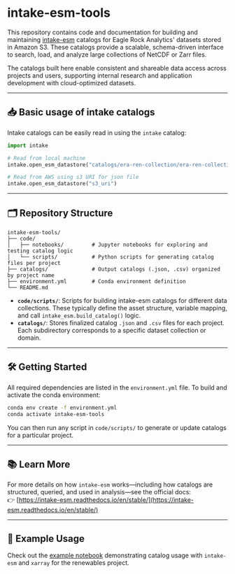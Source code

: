 # intake-esm-tools

This repository contains code and documentation for building and maintaining [intake-esm](https://intake-esm.readthedocs.io/en/stable/) catalogs for Eagle Rock Analytics' datasets stored in Amazon S3. These catalogs provide a scalable, schema-driven interface to search, load, and analyze large collections of NetCDF or Zarr files.

The catalogs built here enable consistent and shareable data access across projects and users, supporting internal research and application development with cloud-optimized datasets.


--- 

## 📥 Basic usage of intake catalogs 
Intake catalogs can be easily read in using the `intake` catalog: 
```python
import intake

# Read from local machine
intake.open_esm_datastore("catalogs/era-ren-collection/era-ren-collection.json")

# Read from AWS using s3 URI for json file 
intake.open_esm_datastore("s3_uri")
```

---

## 🗂️ Repository Structure

```
intake-esm-tools/
├── code/
│   ├── notebooks/         # Jupyter notebooks for exploring and testing catalog logic
│   └── scripts/           # Python scripts for generating catalog files per project
├── catalogs/              # Output catalogs (.json, .csv) organized by project name
├── environment.yml        # Conda environment definition
└── README.md
```

- **`code/scripts/`**: Scripts for building intake-esm catalogs for different data collections. These typically define the asset structure, variable mapping, and call `intake_esm.build_catalog()` logic.
- **`catalogs/`**: Stores finalized catalog `.json` and `.csv` files for each project. Each subdirectory corresponds to a specific dataset collection or domain.

---

## 🛠️ Getting Started

All required dependencies are listed in the `environment.yml` file. To build and activate the conda environment:

```bash
conda env create -f environment.yml
conda activate intake-esm-tools
```

You can then run any script in `code/scripts/` to generate or update catalogs for a particular project.

---

## 📚 Learn More

For more details on how `intake-esm` works—including how catalogs are structured, queried, and used in analysis—see the official docs:  
👉 [https://intake-esm.readthedocs.io/en/stable/](https://intake-esm.readthedocs.io/en/stable/)

---

## 🔧 Example Usage

Check out the [example notebook](https://github.com/Eagle-Rock-Analytics/intake-esm-tools/blob/main/code/notebooks/build_catalog_guide.ipynb) demonstrating catalog usage with `intake-esm` and `xarray` for the renewables project.
